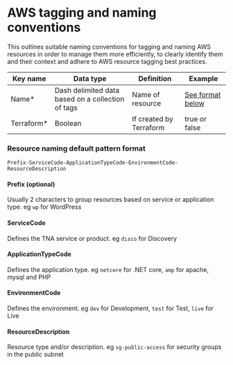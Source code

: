 # AWS tagging and naming conventions

This outlines suitable naming conventions for tagging and naming AWS resources in order to manage them more efficiently, to clearly identify them and their context and adhere to AWS resource tagging best practices.

| Key name | Data type | Definition | Example |
| ------------- | ------------- | ------------- | ------------- |
| Name* | Dash delimited data based on a collection of tags | Name of resource  | [See format below](#resource-naming-default-pattern-format)  |
| Terraform*   | Boolean  | If created by Terraform  | true or false  |

### Resource naming default pattern format

`Prefix-ServiceCode-ApplicationTypeCode-EnvironmentCode-ResourceDescription`

#### Prefix (optional)

Usually 2 characters to group resources based on service or application type. eg `wp` for WordPress

#### ServiceCode

Defines the TNA service or product. eg `disco` for Discovery

#### ApplicationTypeCode

Defines the application type. eg `netcore` for .NET core, `amp` for apache, mysql and PHP

#### EnvironmentCode

Defines the environment. eg `dev` for Development, `test` for Test, `live` for Live

#### ResourceDescription

Resource type and/or description. eg `sg-public-access` for security groups in the public subnet

